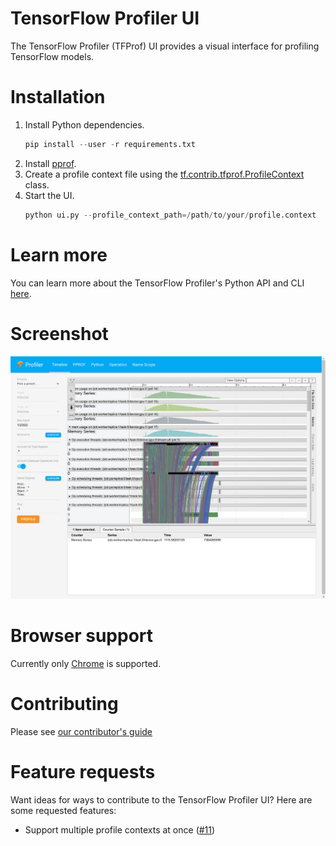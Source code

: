 # TensorFlow Profiler UI

The TensorFlow Profiler (TFProf) UI provides a visual interface for profiling TensorFlow models.

# Installation
1) Install Python dependencies.
   ```s
   pip install --user -r requirements.txt
   ```
2) Install [pprof](https://github.com/google/pprof#building-pprof).
3) Create a profile context file using the [tf.contrib.tfprof.ProfileContext](https://github.com/tensorflow/tensorflow/blob/v1.8.0/tensorflow/python/profiler/profile_context.py#L110-L148) class.
3) Start the UI.
   ```s
   python ui.py --profile_context_path=/path/to/your/profile.context
   ```

# Learn more
You can learn more about the TensorFlow Profiler's Python API and CLI [here](https://github.com/tensorflow/tensorflow/blob/master/tensorflow/core/profiler/README.md#quick-start).

# Screenshot
<img src="docs/images/preview.png">

# Browser support
Currently only [Chrome](https://www.google.com/chrome/) is supported.

# Contributing
Please see [our contributor's guide](/CONTRIBUTING.md)

# Feature requests
Want ideas for ways to contribute to the TensorFlow Profiler UI? Here are some requested features: 
- Support multiple profile contexts at once ([#11](https://github.com/tensorflow/profiler-ui/issues/11))
